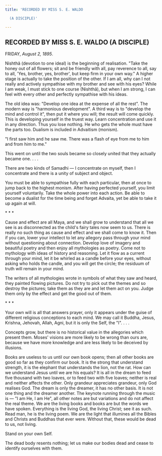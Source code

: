 ```yaml
---
title: 'RECORDED BY MISS S. E. WALDO

  (A DISCIPLE)'

---
```





  

## RECORDED BY MISS S. E. WALDO (A DISCIPLE)

FRIDAY, *August 2, 1895*.

Nishthâ (devotion to one ideal) is the beginning of realisation. "Take
the honey out of all flowers; sit and be friendly with all, pay
reverence to all, say to all, 'Yes, brother, yes, brother', but keep
firm in your own way." A higher stage is actually to take the position
of the other. If I am all, why can I not really and actively sympathise
with my brother and see with his eyes? While I am weak, I must stick to
one course (Nishthâ), but when I am strong, I can feel with every other
and perfectly sympathise with his ideas.

The old idea was: "Develop one idea at the expense of all the rest". The
modern way is "harmonious development". A third way is to "develop the
mind and control it", then put it where you will; the result will come
quickly. This is developing yourself in the truest way. Learn
concentration and use it in any direction. Thus you lose nothing. He who
gets the whole must have the parts too. Dualism is included in Advaitism
(monism).

"I first saw him and he saw me. There was a flash of eye from me to him
and from him to me."

This went on until the two souls became so closely united that they
actually became one. . . .

There are two kinds of Samadhi — I concentrate on myself, then I
concentrate and there is a unity of subject and object.

You must be able to sympathise fully with each particular, then at once
to jump back to the highest monism. After having perfected yourself, you
limit yourself voluntarily. Take the whole power into each action. Be
able to become a dualist for the time being and forget Advaita, yet be
able to take it up again at will.

\*            \*            \*

Cause and effect are all Maya, and we shall grow to understand that all
we see is as disconnected as the child's fairy tales now seem to us.
There is really no such thing as cause and effect and we shall come to
know it. Then if you can, lower your intellect to let any allegory pass
through your mind without questioning about connection. Develop love of
imagery and beautiful poetry and then enjoy all mythologies as poetry.
Come not to mythology with ideas of history and reasoning. Let it flow
as a current through your mind, let it be whirled as a candle before
your eyes, without asking who holds the candle, and you will get the
circle; the residuum of truth will remain in your mind.

The writers of all mythologies wrote in symbols of what they saw and
heard, they painted flowing pictures. Do not try to pick out the themes
and so destroy the pictures; take them as they are and let them act on
you. Judge them only by the effect and get the good out of them.

\*            \*            \*

Your own will is all that answers prayer, only it appears under the
guise of different religious conceptions to each mind. We may call it
Buddha, Jesus, Krishna, Jehovah, Allah, Agni, but it is only the Self,
the "I". . . .

Concepts grow, but there is no historical value in the allegories which
present them. Moses' visions are more likely to be wrong than ours are,
because we have more knowledge and are less likely to be deceived by
illusions.

Books are useless to us until our own book opens; then all other books
are good so far as they confirm our book. It is the strong that
understand strength, it is the elephant that understands the lion, not
the rat. How can we understand Jesus until we are his equals? It is all
in the dream to feed five thousand with two loaves, or to feed two with
five loaves; neither is real and neither affects the other. Only
grandeur appreciates grandeur, only God realises God. The dream is only
the dreamer, it has no other basis. It is not one thing and the dreamer
another. The keynote running through the music is — "I am He, I am He",
all other notes are but variations and do not affect the real theme. We
are the living books and books are but the words we have spoken.
Everything is the living God, the living Christ; see it as such. Read
man, he is the living poem. We are the light that illumines all the
Bibles and Christs and Buddhas that ever were. Without that, these would
be dead to us, not living.

Stand on your own Self.

The dead body resents nothing; let us make our bodies dead and cease to
identify ourselves with them.


